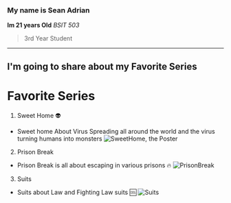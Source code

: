 ### My name is Sean Adrian
**Im 21 years Old**
*BSIT 503*
>
>3rd Year Student 
>
---
I'm going to share about my Favorite Series 
---
# Favorite Series 
1. Sweet Home 👽
- Sweet home About Virus Spreading all around the world and the virus turning humans into monsters
![SweetHome, the Poster](https://github.com/mhiemasaur12/app-dev/assets/153493689/bf19086c-b938-471f-a631-b70ea0d13ceb)
2. Prison Break
- Prison Break is all about escaping in various prisons 🔥
![PrisonBreak](https://github.com/mhiemasaur12/app-dev/assets/153493689/c255f4aa-ec0c-405f-b850-ab227830566e)
3. Suits
- Suits about Law and Fighting Law suits 🆒
![Suits](https://github.com/mhiemasaur12/app-dev/assets/153493689/4130fde4-47a4-4238-849d-aa716a589f53)


 


